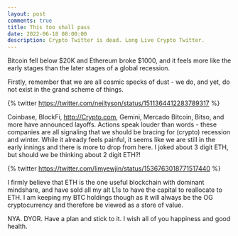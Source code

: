 ```yaml
---
layout: post
comments: true
title: This too shall pass
date: 2022-06-18 08:00:00
description: Crypto Twitter is dead. Long Live Crypto Twitter.
---
```

Bitcoin fell below $20K and Ethereum broke $1000, and it feels more like the early stages than the later stages of a global recession.

Firstly, remember that we are all cosmic specks of dust - we do, and yet, do not exist in the grand scheme of things.

{% twitter https://twitter.com/neiltyson/status/1511364412283789317 %}

Coinbase, BlockFi, http://Crypto.com, Gemini, Mercado Bitcoin, Bitso, and more have announced layoffs. Actions speak louder than words - these companies are all signaling that we should be bracing for (crypto) recession and winter. While it already feels painful, it seems like we are still in the early innings and there is more to drop from here. I joked about 3 digit ETH, but should we be thinking about 2 digit ETH?!

{% twitter https://twitter.com/limyewjin/status/1536763018771517440 %}

I firmly believe that ETH is the one useful blockchain with dominant mindshare, and have sold all my alt L1s to have the capital to reallocate to ETH. I am keeping my BTC holdings though as it will always be the OG cryptocurrency and therefore be viewed as a store of value.

NYA. DYOR. Have a plan and stick to it. I wish all of you happiness and good health.
